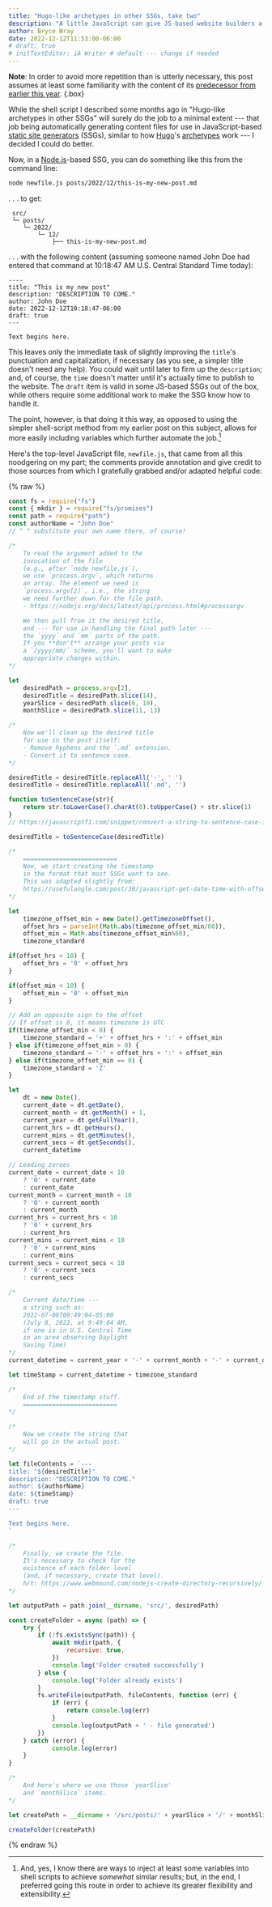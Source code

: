 ```yaml
---
title: "Hugo-like archetypes in other SSGs, take two"
description: "A little JavaScript can give JS-based website builders a more automated file-creation process."
author: Bryce Wray
date: 2022-12-12T11:53:00-06:00
# draft: true
# initTextEditor: iA Writer # default --- change if needed
---
```


**Note**: In order to avoid more repetition than is utterly necessary, this post assumes at least some familiarity with the content of its [predecessor from earlier this year](/posts/2022/09/hugo-like-archetypes-other-ssgs/).
{.box}

While the shell script I described some months ago in "Hugo-like archetypes in other SSGs" will surely do the job to a minimal extent --- that job being automatically generating content files for use in JavaScript-based [static site generators](https://jamstack.org/generators) (SSGs), similar to how [Hugo](https://gohugo.io)'s [archetypes](https://gohugo.io/content-management/archetypes/) work --- I decided I could do better.

<!-- excerpt -->

Now, in a [Node.js](https://nodejs.org)-based SSG, you can do something like this from the command line:

```bash
node newfile.js posts/2022/12/this-is-my-new-post.md
```

. . . to get:

```plaintext
 src/
 └─ posts/
    └─ 2022/
        └─ 12/
            ├── this-is-my-new-post.md
```

. . . with the following content (assuming someone named John Doe had entered that command at 10:18:47 AM U.S. Central Standard Time today):

```plaintext
----
title: "This is my new post"
description: "DESCRIPTION TO COME."
author: John Doe
date: 2022-12-12T10:18:47-06:00
draft: true
---

Text begins here.
```

This leaves only the immediate task of slightly improving the `title`'s punctuation and capitalization, if necessary (as you see, a simpler title doesn't need any help). You could wait until later to firm up the `description`; and, of course, the `time` doesn't matter until it's actually time to publish to the website. The `draft` item is valid in some JS-based SSGs out of the box, while others require some additional work to make the SSG know how to handle it.

The point, however, is that doing it this way, as opposed to using the simpler shell-script method from my earlier post on this subject, allows for more easily including variables which further automate the job.[^varShells]

[^varShells]: And, yes, I know there are ways to inject at least some variables into shell scripts to achieve *somewhat* similar results; but, in the end, I preferred going this route in order to achieve its greater flexibility and extensibility.

Here's the top-level JavaScript file, `newfile.js`, that came from all this noodgering on my part; the comments provide annotation and give credit to those sources from which I gratefully grabbed and/or adapted helpful code:

{% raw %}
```js
const fs = require("fs")
const { mkdir } = require("fs/promises")
const path = require("path")
const authorName = "John Doe"
// ^ ^ substitute your own name there, of course!

/*
	To read the argument added to the
	invocation of the file
	(e.g., after `node newfile.js`),
	we use `process.argv`, which returns
	an array. The element we need is
	`process.argv[2]`, i.e., the string
	we need further down for the file path.
	- https://nodejs.org/docs/latest/api/process.html#processargv

	We then pull from it the desired title,
	and --- for use in handling the final path later ---
	the `yyyy` and `mm` parts of the path.
	If you **don't** arrange your posts via
	a `/yyyy/mm/` scheme, you'll want to make
	appropriate changes within.
*/

let
	desiredPath = process.argv[2],
	desiredTitle = desiredPath.slice(14),
	yearSlice = desiredPath.slice(6, 10),
	monthSlice = desiredPath.slice(11, 13)

/*
	Now we'll clean up the desired title
	for use in the post itself:
	- Remove hyphens and the `.md` extension.
	- Convert it to sentence case.
*/

desiredTitle = desiredTitle.replaceAll('-', ' ')
desiredTitle = desiredTitle.replaceAll('.md', '')

function toSentenceCase(str){
	return str.toLowerCase().charAt(0).toUpperCase() + str.slice(1)
}
// https://javascriptf1.com/snippet/convert-a-string-to-sentence-case-in-javascript

desiredTitle = toSentenceCase(desiredTitle)

/*
	==========================
	Now, we start creating the timestamp
	in the format that most SSGs want to see.
	This was adapted slightly from:
	https://usefulangle.com/post/30/javascript-get-date-time-with-offset-hours-minutes
*/

let
	timezone_offset_min = new Date().getTimezoneOffset(),
	offset_hrs = parseInt(Math.abs(timezone_offset_min/60)),
	offset_min = Math.abs(timezone_offset_min%60),
	timezone_standard

if(offset_hrs < 10) {
	offset_hrs = '0' + offset_hrs
}

if(offset_min < 10) {
	offset_min = '0' + offset_min
}

// Add an opposite sign to the offset
// If offset is 0, it means timezone is UTC
if(timezone_offset_min < 0) {
	timezone_standard = '+' + offset_hrs + ':' + offset_min
} else if(timezone_offset_min > 0) {
	timezone_standard = '-' + offset_hrs + ':' + offset_min
} else if(timezone_offset_min == 0) {
	timezone_standard = 'Z'
}

let
	dt = new Date(),
	current_date = dt.getDate(),
	current_month = dt.getMonth() + 1,
	current_year = dt.getFullYear(),
	current_hrs = dt.getHours(),
	current_mins = dt.getMinutes(),
	current_secs = dt.getSeconds(),
	current_datetime

// Leading zeroes
current_date = current_date < 10
	? '0' + current_date
	: current_date
current_month = current_month < 10
	? '0' + current_month
	: current_month
current_hrs = current_hrs < 10
	? '0' + current_hrs
	: current_hrs
current_mins = current_mins < 10
	? '0' + current_mins
	: current_mins
current_secs = current_secs < 10
	? '0' + current_secs
	: current_secs

/*
	Current date/time ---
	a string such as:
	2022-07-08T09:49:04-05:00
	(July 8, 2022, at 9:49:04 AM,
	if one is in U.S. Central Time
	in an area observing Daylight
	Saving Time)
*/
current_datetime = current_year + '-' + current_month + '-' + current_date + 'T' + current_hrs + ':' + current_mins + ':' + current_secs

let timeStamp = current_datetime + timezone_standard

/*
	End of the timestamp stuff.
	==========================
*/

/*
	Now we create the string that
	will go in the actual post.
*/

let fileContents = `---
title: "${desiredTitle}"
description: "DESCRIPTION TO COME."
author: ${authorName}
date: ${timeStamp}
draft: true
---

Text begins here.
`

/*
	Finally, we create the file.
	It's necessary to check for the
	existence of each folder level
	(and, if necessary, create that level).
	h/t: https://www.webmound.com/nodejs-create-directory-recursively/
*/

let outputPath = path.join(__dirname, 'src/', desiredPath)

const createFolder = async (path) => {
	try {
		if (!fs.existsSync(path)) {
			await mkdir(path, {
				recursive: true,
			})
			console.log('Folder created successfully')
		} else {
			console.log('Folder already exists')
		}
		fs.writeFile(outputPath, fileContents, function (err) {
			if (err) {
				return console.log(err)
			}
			console.log(outputPath + ' - file generated')
		})
	} catch (error) {
			console.log(error)
	}
}

/*
	And here's where we use those `yearSlice'
	and `monthSlice` items.
*/

let createPath = __dirname + '/src/posts/' + yearSlice + '/' + monthSlice

createFolder(createPath)
```
{% endraw %}
